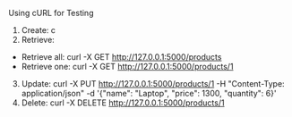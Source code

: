 Using cURL for Testing
1. Create: c
2. Retrieve:
- Retrieve all: curl -X GET http://127.0.0.1:5000/products
- Retrieve one: curl -X GET http://127.0.0.1:5000/products/1
3. Update: curl -X PUT http://127.0.0.1:5000/products/1 -H "Content-Type: application/json" -d '{"name": "Laptop", "price": 1300, "quantity": 6}'
4. Delete: curl -X DELETE http://127.0.0.1:5000/products/1